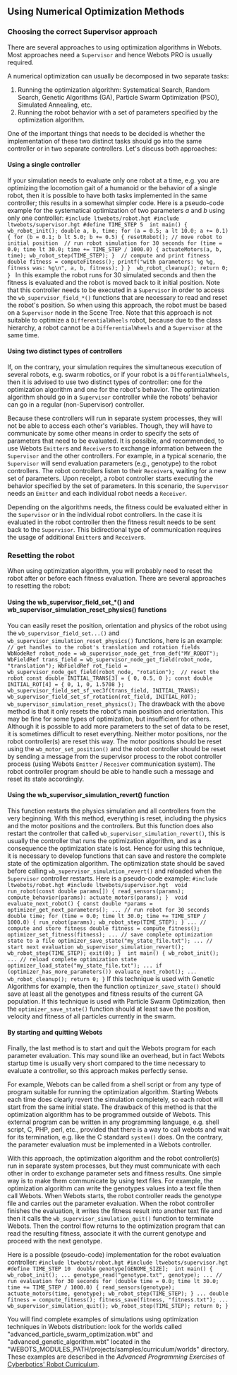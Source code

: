 ## Using Numerical Optimization Methods

### Choosing the correct Supervisor approach

There are several approaches to using optimization algorithms in Webots. Most
approaches need a `Supervisor` and hence Webots PRO is usually required.

A numerical optimization can usually be decomposed in two separate tasks:

1. Running the optimization algorithm: Systematical Search, Random Search, Genetic Algorithms (GA), Particle Swarm Optimization (PSO), Simulated Annealing, etc.
2. Running the robot behavior with a set of parameters specified by the optimization algorithm.

One of the important things that needs to be decided is whether the
implementation of these two distinct tasks should go into the same controller or
in two separate controllers. Let's discuss both approaches:

#### Using a single controller

If your simulation needs to evaluate only one robot at a time, e.g. you are
optimizing the locomotion gait of a humanoid or the behavior of a single robot,
then it is possible to have both tasks implemented in the same controller; this
results in a somewhat simpler code. Here is a pseudo-code example for the
systematical optimization of two parameters *a* and *b* using only one
controller: `#include ltwebots/robot.hgt #include ltwebots/supervisor.hgt
#define TIME_STEP 5  int main() { wb_robot_init(); double a, b, time; for (a =
0.5; a lt 10.0; a += 0.1) { for (b = 0.1; b lt 5.0; b += 0.5) { resetRobot();
// move robot to initial position  // run robot simulation for 30 seconds for
(time = 0.0; time lt 30.0; time += TIME_STEP / 1000.0) { actuateMotors(a, b,
time); wb_robot_step(TIME_STEP); }  // compute and print fitness double fitness
= computeFitness(); printf("with parameters: %g %g, fitness was: %g\n", a, b,
fitness); } }  wb_robot_cleanup(); return 0; } ` In this example the robot runs
for 30 simulated seconds and then the fitness is evaluated and the robot is
moved back to it initial position. Note that this controller needs to be
executed in a `Supervisor` in order to access the `wb_supervisor_field_*()`
functions that are necessary to read and reset the robot's position. So when
using this approach, the robot must be based on a `Supervisor` node in the Scene
Tree. Note that this approach is not suitable to optimize a `DifferentialWheels`
robot, because due to the class hierarchy, a robot cannot be a
`DifferentialWheels` and a `Supervisor` at the same time.

#### Using two distinct types of controllers

If, on the contrary, your simulation requires the simultaneous execution of
several robots, e.g. swarm robotics, or if your robot is a `DifferentialWheels`,
then it is advised to use two distinct types of controller: one for the
optimization algorithm and one for the robot's behavior. The optimization
algorithm should go in a `Supervisor` controller while the robots' behavior can
go in a regular (non-Supervisor) controller.

Because these controllers will run in separate system processes, they will not
be able to access each other's variables. Though, they will have to communicate
by some other means in order to specify the sets of parameters that need to be
evaluated. It is possible, and recommended, to use Webots `Emitter`s and
`Receiver`s to exchange information between the `Supervisor` and the other
controllers. For example, in a typical scenario, the `Supervisor` will send
evaluation parameters (e.g., genotype) to the robot controllers. The robot
controllers listen to their `Receiver`s, waiting for a new set of parameters.
Upon receipt, a robot controller starts executing the behavior specified by the
set of parameters. In this scenario, the `Supervisor` needs an `Emitter` and
each individual robot needs a `Receiver`.

Depending on the algorithms needs, the fitness could be evaluated either in the
`Supervisor` or in the individual robot controllers. In the case it is evaluated
in the robot controller then the fitness result needs to be sent back to the
`Supervisor`. This bidirectional type of communication requires the usage of
additional `Emitter`s and `Receiver`s.

### Resetting the robot

When using optimization algorithm, you will probably need to reset the robot
after or before each fitness evaluation. There are several approaches to
resetting the robot:

#### Using the wb_supervisor_field_set_*() and wb_supervisor_simulation_reset_physics() functions

You can easily reset the position, orientation and physics of the robot using
the `wb_supervisor_field_set...()` and
`wb_supervisor_simulation_reset_physics()` functions, here is an example: `//
get handles to the robot's translation and rotation fields WbNodeRef robot_node
= wb_supervisor_node_get_from_def("MY_ROBOT"); WbFieldRef trans_field =
wb_supervisor_node_get_field(robot_node, "translation"); WbFieldRef rot_field =
wb_supervisor_node_get_field(robot_node, "rotation");  // reset the robot const
double INITIAL_TRANS[3] = { 0, 0.5, 0 }; const double INITIAL_ROT[4] = { 0, 1,
0, 1.5708 }; wb_supervisor_field_set_sf_vec3f(trans_field, INITIAL_TRANS);
wb_supervisor_field_set_sf_rotation(rot_field, INITIAL_ROT);
wb_supervisor_simulation_reset_physics();` The drawback with the above method is
that it only resets the robot's main position and orientation. This may be fine
for some types of optimization, but insufficient for others. Although it is
possible to add more parameters to the set of data to be reset, it is sometimes
difficult to reset everything. Neither motor positions, nor the robot
controller(s) are reset this way. The motor positions should be reset using the
`wb_motor_set_position()` and the robot controller should be reset by sending a
message from the supervisor process to the robot controller process (using
Webots `Emitter` / `Receiver` communication system). The robot controller
program should be able to handle such a message and reset its state accordingly.

#### Using the wb_supervisor_simulation_revert() function

This function restarts the physics simulation and all controllers from the very
beginning. With this method, everything is reset, including the physics and the
motor positions and the controllers. But this function does also restart the
controller that called `wb_supervisor_simulation_revert()`, this is usually the
controller that runs the optimization algorithm, and as a consequence the
optimization state is lost. Hence for using this technique, it is necessary to
develop functions that can save and restore the complete state of the
optimization algorithm. The optimization state should be saved before calling
`wb_supervisor_simulation_revert()` and reloaded when the `Supervisor`
controller restarts. Here is a pseudo-code example: `#include ltwebots/robot.hgt
#include ltwebots/supervisor.hgt  void run_robot(const double params[]) {
read_sensors(params); compute_behavior(params): actuate_motors(params); }  void
evaluate_next_robot() { const double *params = optimizer_get_next_parameters();
... // run robot for 30 seconds double time; for (time = 0.0; time lt 30.0; time
+= TIME_STEP / 1000.0) { run_robot(params); wb_robot_step(TIME_STEP); } ... //
compute and store fitness double fitness = compute_fitness();
optimizer_set_fitness(fitness); ... // save complete optimization state to a
file optimizer_save_state("my_state_file.txt"); ... // start next evaluation
wb_supervisor_simulation_revert(); wb_robot_step(TIME_STEP); exit(0); }  int
main() { wb_robot_init(); ... // reload complete optimization state
optimizer_load_state("my_state_file.txt"); ... if
(optimizer_has_more_parameters()) evaluate_next_robot(); ... wb_robot_cleanup();
return 0; }` If this technique is used with Genetic Algorithms for example, then
the function `optimizer_save_state()` should save at least all the genotypes and
fitness results of the current GA population. If this technique is used with
Particle Swarm Optimization, then the `optimizer_save_state()` function should
at least save the position, velocity and fitness of all particles currently in
the swarm.

#### By starting and quitting Webots

Finally, the last method is to start and quit the Webots program for each
parameter evaluation. This may sound like an overhead, but in fact Webots
startup time is usually very short compared to the time necessary to evaluate a
controller, so this approach makes perfectly sense.

For example, Webots can be called from a shell script or from any type of
program suitable for running the optimization algorithm. Starting Webots each
time does clearly revert the simulation completely, so each robot will start
from the same initial state. The drawback of this method is that the
optimization algorithm has to be programmed outside of Webots. This external
program can be written in any programming language, e.g. shell script, C, PHP,
perl, etc., provided that there is a way to call webots and wait for its
termination, e.g. like the C standard `system()` does. On the contrary, the
parameter evaluation must be implemented in a Webots controller.

With this approach, the optimization algorithm and the robot controller(s) run
in separate system processes, but they must communicate with each other in order
to exchange parameter sets and fitness results. One simple way is to make them
communicate by using text files. For example, the optimization algorithm can
write the genotypes values into a text file then call Webots. When Webots
starts, the robot controller reads the genotype file and carries out the
parameter evaluation. When the robot controller finishes the evaluation, it
writes the fitness result into another text file and then it calls the
`wb_supervisor_simulation_quit()` function to terminate Webots. Then the control
flow returns to the optimization program that can read the resulting fitness,
associate it with the current genotype and proceed with the next genotype.

Here is a possible (pseudo-code) implementation for the robot evaluation
controller: `#include ltwebots/robot.hgt #include ltwebots/supervisor.hgt
#define TIME_STEP 10  double genotype[GENOME_SIZE];  int main() {
wb_robot_init(); ... genotype_read("genotype.txt", genotype); ... // run
evaluation for 30 seconds for (double time = 0.0; time lt 30.0; time +=
TIME_STEP / 1000.0) { read_sensors(genotype); actuate_motors(time, genotype);
wb_robot_step(TIME_STEP); } ... double fitness = compute_fitness();
fitness_save(fitness, "fitness.txt"); ... wb_supervisor_simulation_quit();
wb_robot_step(TIME_STEP); return 0; }`

You will find complete examples of simulations using optimization techniques in
Webots distribution: look for the worlds called
"advanced_particle_swarm_optimization.wbt" and "advanced_genetic_algorithm.wbt"
located in the "WEBOTS_MODULES_PATH/projects/samples/curriculum/worlds"
directory. These examples are described in the *Advanced Programming Exercises*
of [Cyberbotics' Robot
Curriculum](http://en.wikibooks.org/wiki/Cyberbotics'_Robot_Curriculum).

